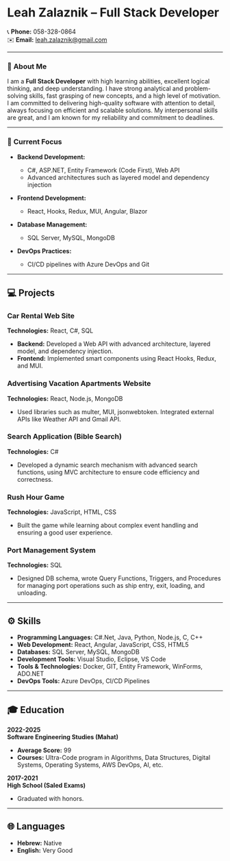 # Leah Zalaznik – Full Stack Developer

📞 **Phone:** 058-328-0864  
✉️ **Email:** leah.zalaznik@gmail.com

---

### 🌟 **About Me**  
I am a **Full Stack Developer** with high learning abilities, excellent logical thinking, and deep understanding. I have strong analytical and problem-solving skills, fast grasping of new concepts, and a high level of motivation. I am committed to delivering high-quality software with attention to detail, always focusing on efficient and scalable solutions. My interpersonal skills are great, and I am known for my reliability and commitment to deadlines.

---

### 📌 **Current Focus**

- **Backend Development:**  
  - C#, ASP.NET, Entity Framework (Code First), Web API  
  - Advanced architectures such as layered model and dependency injection

- **Frontend Development:**  
  - React, Hooks, Redux, MUI, Angular, Blazor

- **Database Management:**  
  - SQL Server, MySQL, MongoDB

- **DevOps Practices:**  
  - CI/CD pipelines with Azure DevOps and Git

---

## 💻 **Projects**

### **Car Rental Web Site**  
**Technologies:** React, C#, SQL  
- **Backend:** Developed a Web API with advanced architecture, layered model, and dependency injection.  
- **Frontend:** Implemented smart components using React Hooks, Redux, and MUI.

### **Advertising Vacation Apartments Website**  
**Technologies:** React, Node.js, MongoDB  
- Used libraries such as multer, MUI, jsonwebtoken. Integrated external APIs like Weather API and Gmail API.

### **Search Application (Bible Search)**  
**Technologies:** C#  
- Developed a dynamic search mechanism with advanced search functions, using MVC architecture to ensure code efficiency and correctness.

### **Rush Hour Game**  
**Technologies:** JavaScript, HTML, CSS  
- Built the game while learning about complex event handling and ensuring a good user experience.

### **Port Management System**  
**Technologies:** SQL  
- Designed DB schema, wrote Query Functions, Triggers, and Procedures for managing port operations such as ship entry, exit, loading, and unloading.

---

## ⚙️ **Skills**

- **Programming Languages:** C#.Net, Java, Python, Node.js, C, C++
- **Web Development:** React, Angular, JavaScript, CSS, HTML5
- **Databases:** SQL Server, MySQL, MongoDB
- **Development Tools:** Visual Studio, Eclipse, VS Code
- **Tools & Technologies:** Docker, GIT, Entity Framework, WinForms, ADO.NET
- **DevOps Tools:** Azure DevOps, CI/CD Pipelines

---

## 🎓 **Education**

**2022-2025**  
**Software Engineering Studies (Mahat)**  
- **Average Score:** 99  
- **Courses:** Ultra-Code program in Algorithms, Data Structures, Digital Systems, Operating Systems, AWS DevOps, AI, etc.

**2017-2021**  
**High School (Saled Exams)**  
- Graduated with honors.

---

## 🌐 **Languages**

- **Hebrew:** Native  
- **English:** Very Good
